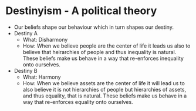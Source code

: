 # Destinyism - A political theory

- Our beliefs shape our behaviour which in turn shapes our destiny. 
- Destiny A 
  - What: Disharmony
  - How: When we believe people are the center of life it leads us also to believe that heirarchies of people and thus inequality is natural. These beliefs make us behave in a way that re-enforces inequality onto ourselves. 
- Destiny B 
  - What: Harmony
  - How: When we believe assets are the center of life it will lead us to also believe it is not hierarchies of people but hierarchies of assets, and thus equality, that is natural. These beliefs make us behave in a way that re-enforces equality onto ourselves. 
